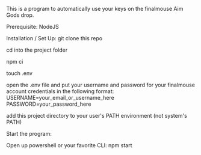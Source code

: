 This is a program to automatically use your keys on the finalmouse Aim Gods drop.

Prerequisite:
NodeJS

Installation / Set Up:
git clone this repo

cd into the project folder

npm ci

touch .env

open the .env file and put your username and password for your finalmouse account credentials in the following format:
USERNAME=your_email_or_username_here
PASSWORD=your_password_here

add this project directory to your user's PATH environment (not system's PATH)

Start the program:

Open up powershell or your favorite CLI:
npm start
